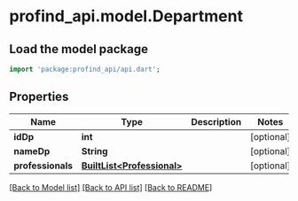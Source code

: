 # profind_api.model.Department

## Load the model package
```dart
import 'package:profind_api/api.dart';
```

## Properties
Name | Type | Description | Notes
------------ | ------------- | ------------- | -------------
**idDp** | **int** |  | [optional] 
**nameDp** | **String** |  | [optional] 
**professionals** | [**BuiltList&lt;Professional&gt;**](Professional.md) |  | [optional] 

[[Back to Model list]](../README.md#documentation-for-models) [[Back to API list]](../README.md#documentation-for-api-endpoints) [[Back to README]](../README.md)


